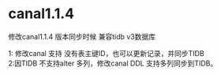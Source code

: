 # canal1.1.4
修改canal1.1.4 版本同步时候 兼容tidb v3数据库

1: 修改canal 支持 没有表主键ID，也可以更新记录，并同步TIDB <br>
2:因TIDB 不支持alter 多列，修改canal DDL 支持多列同步到TIDB。
